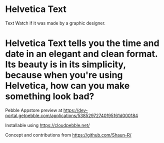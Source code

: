 Helvetica Text
=================

Text Watch if it was made by a graphic designer.

Helvetica Text tells you the time and date in an elegant and clean format. Its beauty is in its simplicity, because when you're using Helvetica, how can you make something look bad?
=================

Pebble Appstore preview at https://dev-portal.getpebble.com/applications/53852972740f95161d000184

Installable using https://cloudpebble.net/

Concept and contributions from https://github.com/Shaun-R/
